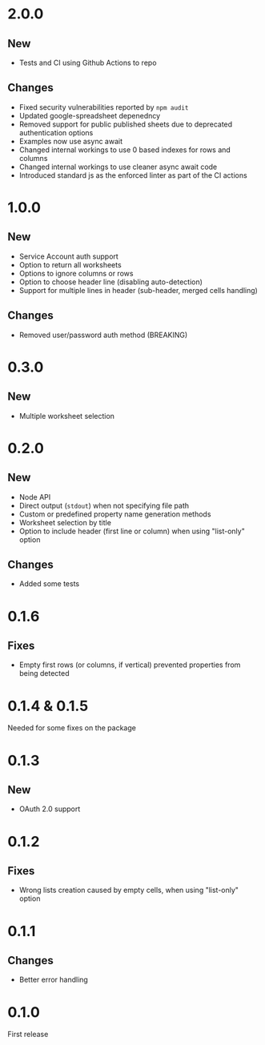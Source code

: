 # 2.0.0
## New
- Tests and CI using Github Actions to repo

## Changes
- Fixed security vulnerabilities reported by `npm audit`
- Updated google-spreadsheet depenedncy
- Removed support for public published sheets due to deprecated authentication options 
- Examples now use async await
- Changed internal workings to use 0 based indexes for rows and columns
- Changed internal workings to use cleaner async await code
- Introduced standard js as the enforced linter as part of the CI actions

# 1.0.0
## New
- Service Account auth support
- Option to return all worksheets
- Options to ignore columns or rows
- Option to choose header line (disabling auto-detection)
- Support for multiple lines in header (sub-header, merged cells handling)

## Changes
- Removed user/password auth method (BREAKING)

# 0.3.0
## New
- Multiple worksheet selection

# 0.2.0
## New
- Node API
- Direct output (`stdout`) when not specifying file path
- Custom or predefined property name generation methods
- Worksheet selection by title
- Option to include header (first line or column) when using "list-only" option

## Changes
- Added some tests

# 0.1.6
## Fixes
- Empty first rows (or columns, if vertical) prevented properties from being detected

# 0.1.4 & 0.1.5
Needed for some fixes on the package

# 0.1.3
## New
- OAuth 2.0 support

# 0.1.2
## Fixes
- Wrong lists creation caused by empty cells, when using "list-only" option

# 0.1.1
## Changes
- Better error handling

# 0.1.0
First release
